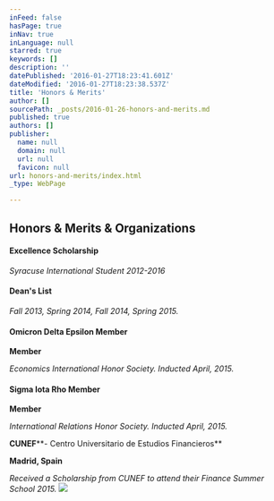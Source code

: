 ```yaml
---
inFeed: false
hasPage: true
inNav: true
inLanguage: null
starred: true
keywords: []
description: ''
datePublished: '2016-01-27T18:23:41.601Z'
dateModified: '2016-01-27T18:23:38.537Z'
title: 'Honors & Merits'
author: []
sourcePath: _posts/2016-01-26-honors-and-merits.md
published: true
authors: []
publisher:
  name: null
  domain: null
  url: null
  favicon: null
url: honors-and-merits/index.html
_type: WebPage

---
```

## Honors & Merits & Organizations

#### **Excellence Scholarship**

_Syracuse International Student 2012-2016_

#### **Dean's List**

_Fall 2013, Spring 2014, Fall 2014, Spring 2015\._

#### **Omicron Delta Epsilon Member**

**Member**

_Economics International Honor Society. Inducted April, 2015\._

#### **Sigma Iota Rho Member**

**Member**

_International Relations Honor Society. Inducted April, 2015\._

**CUNEF****- Centro Universitario de Estudios Financieros**

**Madrid, Spain**

_Received a Scholarship from CUNEF to attend their Finance Summer School 2015\._
![](https://the-grid-user-content.s3-us-west-2.amazonaws.com/a9536cb1-6ed2-4fb0-ac61-603ec3bdd0ae.GIF)